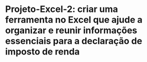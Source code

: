 # Projeto-Excel-2: criar uma ferramenta no Excel que ajude a organizar e reunir informações essenciais para a declaração de imposto de renda
